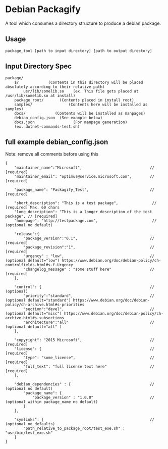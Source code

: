 # Debian Packagify

A tool which consumes a directory structure to produce a debian package.

## Usage

    package_tool [path to input directory] [path to output directory]

## Input Directory Spec

    package/           
        $/             (Contents in this directory will be placed absolutely according to their relative path)
            usr/lib/somelib.so    (ex. This file gets placed at /usr/lib/somelib.so at install)
        package_root/       (Contents placed in install root)
        samples/                (Contents here will be installed as samples)
        docs/             (Contents will be installed as manpages)
        debian_config.json  (See example below)
        docs.json                 (For manpage generation)
        (ex. dotnet-commands-test.sh)



## full example debian_config.json
Note: remove all comments before using this

    {
        "maintainer_name":"Microsoft",                              // [required]
        "maintainer_email": "optimus@service.microsoft.com",        // [required]

        "package_name": "Packagify_Test",                           // [required]

        "short_description": "This is a test package",               // [required] Max. 60 chars
        "long_description": "This is a longer description of the test package", // [required]
        "homepage": "http://testpackage.com",                        // (optional no default)

        "release":{
            "package_version":"0.1",                                // [required]
            "package_revision":"1",                                 // [required]
            "urgency" : "low",                                      // (optional default="low") https://www.debian.org/doc/debian-policy/ch-controlfields.html#s-f-Urgency
            "changelog_message" : "some stuff here"                 // [required]
        },

        "control": {                                                // (optional)
            "priority":"standard",                                  // (optional default="standard") https://www.debian.org/doc/debian-policy/ch-archive.html#s-priorities
            "section":"devel",                                      // (optional default="misc") https://www.debian.org/doc/debian-policy/ch-archive.html#s-subsections
            "architecture":"all"                                    // (optional default="all" ) 
        },

        "copyright": "2015 Microsoft",                              // [required]
        "license": {                                                // [required]
            "type": "some_license",                                 // [required]
            "full_text": "full license text here"                   // [required]
        },

        "debian_dependencies" : {                                   // (optional no default)
            "package_name": {
                "package_version" : "1.0.0"                         // (optional within package_name no default)
            }
        }, 

        "symlinks": {                                               // (optional no defaults)
            "path_relative_to_package_root/test_exe.sh" : "usr/bin/test_exe.sh" 
        }
    }